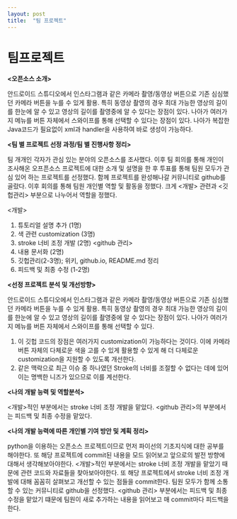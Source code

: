 ```yaml
---
layout: post
title:  "팀 프로젝트"
---
```


# 팀프로젝트

**<오픈소스 소개>**

안드로이드 스튜디오에서 인스타그램과 같은 카메라 촬영/동영상 버튼으로 기존 심심했던 카메라 버튼을 누를 수 있게 활용. 
특히 동영상 촬영의 경우 최대 가능한 영상의 길이를 한눈에 알 수 있고 영상의 길이를 촬영중에 알 수 있다는 장점이 있다. 
나아가 여러가지 메뉴를 버튼 자체에서 스와이프를 통해 선택할 수 있다는 장점이 있다. 
나아가 복잡한 Java코드가 필요없이 xml과 handler을 사용하여 바로 생성이 가능하다.

**<팀 별 프로젝트 선정 과정/팀 별 진행사항 정리>**

팀 개개인 각자가 관심 있는 분야의 오픈소스를 조사했다. 
이후 팀 회의를 통해 개인이 조사해온 오프픈소스 프로젝트에 대한 소개 및 설명을 한 후 투표를 통해 팀원 모두가 관심 있어 하는 프로젝트를 선정했다. 
함께 프로젝트를 완성해나갈 커뮤니티로 github를 골랐다.
이후 회의를 통해 팀원 개인별 역할 및 활동을 정했다. 크게 <개발> 관련과 <깃헙관리> 부분으로 나누어서 역할을 정했다. 

<개발> 
1. 튜토리얼 설명 추가 (1명)
2. 색 관련 customization (3명)
3. stroke 너비 조정 개발 (2명)
<github 관리>
1. 내용 문서화 (2명)
2. 깃헙관리(2-3명); 위키, github.io, README.md 정리
3. 피드백 및 최종 수정 (1-2명)


**<선정 프로젝트 분석 및 개선방향>**

안드로이드 스튜디오에서 인스타그램과 같은 카메라 촬영/동영상 버튼으로 기존 심심했던 카메라 버튼을 누를 수 있게 활용. 
특히 동영상 촬영의 경우 최대 가능한 영상의 길이를 한눈에 알 수 있고 영상의 길이를 촬영중에 알 수 있다는 장점이 있다. 
나아가 여러가지 메뉴를 버튼 자체에서 스와이프를 통해 선택할 수 있다. 
1. 이 깃헙 코드의 장점은 여러가지 customization이 가능하다는 것이다. 
이에 카메라 버튼 자체의 다체로운 색을 고를 수 있게 활용할 수 있게 해 더 다체로운 customization을 지원할 수 있도록 개선한다.
2. 같은 맥락으로 최근 이슈 중 하나였던 Stroke의 너비를 조절할 수 없다는 데에 있어 이는 명백한 니즈가 있으므로 이를 계선한다.


**<나의 개발 능력 및 역할분석>**

<개발>적인 부분에서는 stroke 너비 조정 개발을 맡았다.
<github 관리>의 부분에서는 피드백 및 최종 수정을 맡았다.


**<나의 개발 능력에 따른 개인별 기여 방안 및 계획 정리>**

python을 이용하는 오픈소스 프로젝트이므로 먼저 파이선의 기초지식에 대한 공부를 해야한다.
또 해당 프로젝트에 commit된 내용을 모드 읽어보고 앞으로의 발전 방향에대해서 생각해보아야한다. 
<개발>적인 부분에서는 stroke 너비 조정 개발을 맡았기 때문에 관련 코드와 자료들을 찾아보아야한다. 
또 해당 프로젝트에서 stroke 너비 조정 개발에 대해 꼼꼼히 살펴보고 개선할 수 있는 점들을 commit한다.
팀원 모두가 함께 소통할 수 있는 커뮤니티로 github을 선정했다.
<github 관리> 부분에서는 피드백 및 최종 수정을 맡았기 떄문에 팀원이 새로 추가하는 내용을 읽어보고 매 commit마다 피드백을 한다. 
